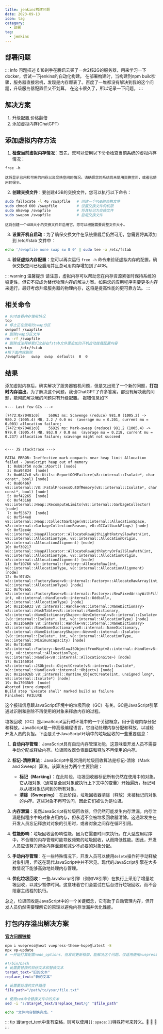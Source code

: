 ```yaml
---
title: jenkins构建问题
date: 2023-09-13
icon: tag
category:
  - 部署
tag:
  - jenkins
---
```


## 部署问题

::: info 问题描述
    6.18剁手在腾讯云买了一台2核2G的服务器，用来学习一下docker，尝试一下jenkins的自动化构建。 
    在部署构建时，当构建到npm build步骤，服务器直接宕机，发现是内存爆表了。百度了一堆都没有解决到我的这个问题，升级服务器配置但又不划算。 
    在这卡很久了，所以记录一下问题。
:::

## 解决方案
1. 升级配置,价格翻倍
2. 添加虚拟内存(ChatGPT)

## 添加虚拟内存方法

1. **检查当前虚拟内存情况**：首先，您可以使用以下命令检查当前系统的虚拟内存情况：
``` linux
free -h
```
    这将显示已用和可用的内存以及交换空间的情况。请确保您的系统尚未使用交换空间，或者已使用的很少。 

2. **创建交换文件**：要创建4GB的交换文件，您可以执行以下命令：
``` bash
sudo fallocate -l 4G /swapfile   # 创建一个4GB的交换文件
sudo chmod 600 /swapfile         # 设置交换文件的权限
sudo mkswap /swapfile            # 将其标记为交换文件
sudo swapon /swapfile            # 启用交换文件
```
    这将创建一个4GB大小的交换文件并启用它。您可以根据需要调整文件大小。
3. **设置开机自启动**：为了确保交换文件在系统重启后仍然可用，您需要将其添加到 /etc/fstab 文件中：
``` bash
echo '/swapfile none swap sw 0 0' | sudo tee -a /etc/fstab
```

4. **验证虚拟内存配置**：您可以再次运行 `free -h` 命令来验证虚拟内存的配置，确保交换空间已经启用并且总可用内存增加到了4GB。

::: warning 温馨提示
请注意，虚拟内存可以帮助您在内存资源紧张时保持系统的稳定性，但它不应成为替代物理内存的解决方案。如果您的应用程序需要更多内存来运行，最好考虑升级服务器的物理内存，这将是提高性能的更可靠方法。
:::

## 相关命令

```bash
# 实时查看内存使用情况
top
# 停止正在使用的swap分区
swapoff /swapfile
# 删除swap分区文件
rm -rf /swapfile
# 删除或注释掉我们之前在fstab文件里追加的开机自动挂载配置内容
vim    /etc/fstab
#把下面内容删除
/swapfile   swap  swap  defaults  0  0
```

## 结果
添加虚拟内存后，确实解决了服务器宕机问题，但是又出现了一个新的问题，**打包时内存溢出**。为了解决这个问题，我也ChatGPT了许多答案，都没有解决我的问题，能彻底解决我的问题只有升级配置。 
报错信息如下
```
<--- Last few GCs --->

[7472:0x70481c0]    56063 ms: Scavenge (reduce) 981.0 (1005.2) -> 980.2 (1005.4) MB, 2.2 / 0.0 ms  (average mu = 0.201, current mu = 0.003) allocation failure; 
[7472:0x70481c0]    56929 ms: Mark-sweep (reduce) 981.2 (1005.4) -> 979.8 (1005.4) MB, 863.8 / 0.0 ms  (average mu = 0.218, current mu = 0.237) allocation failure; scavenge might not succeed


<--- JS stacktrace --->

FATAL ERROR: Ineffective mark-compacts near heap limit Allocation failed - JavaScript heap out of memory
 1: 0xb83f50 node::Abort() [node]
 2: 0xa94834  [node]
 3: 0xd647c0 v8::Utils::ReportOOMFailure(v8::internal::Isolate*, char const*, bool) [node]
 4: 0xd64b67 v8::internal::V8::FatalProcessOutOfMemory(v8::internal::Isolate*, char const*, bool) [node]
 5: 0xf42265  [node]
 6: 0xf43168 v8::internal::Heap::RecomputeLimits(v8::internal::GarbageCollector) [node]
 7: 0xf53673  [node]
 8: 0xf544e8 v8::internal::Heap::CollectGarbage(v8::internal::AllocationSpace, v8::internal::GarbageCollectionReason, v8::GCCallbackFlags) [node]
 9: 0xf2ee4e v8::internal::HeapAllocator::AllocateRawWithLightRetrySlowPath(int, v8::internal::AllocationType, v8::internal::AllocationOrigin, v8::internal::AllocationAlignment) [node]
10: 0xf30217 v8::internal::HeapAllocator::AllocateRawWithRetryOrFailSlowPath(int, v8::internal::AllocationType, v8::internal::AllocationOrigin, v8::internal::AllocationAlignment) [node]
11: 0xf10760 v8::internal::Factory::AllocateRaw(int, v8::internal::AllocationType, v8::internal::AllocationAlignment) [node]
12: 0xf07d2c v8::internal::FactoryBase<v8::internal::Factory>::AllocateRawArray(int, v8::internal::AllocationType) [node]
13: 0xf07ea5 v8::internal::FactoryBase<v8::internal::Factory>::NewFixedArrayWithFiller(v8::internal::Handle<v8::internal::Map>, int, v8::internal::Handle<v8::internal::Oddball>, v8::internal::AllocationType) [node]
14: 0x11ba933 v8::internal::Handle<v8::internal::NameDictionary> v8::internal::HashTable<v8::internal::NameDictionary, v8::internal::NameDictionaryShape>::NewInternal<v8::internal::Isolate>(v8::internal::Isolate*, int, v8::internal::AllocationType) [node]
15: 0x11ba9d9 v8::internal::Handle<v8::internal::NameDictionary> v8::internal::BaseNameDictionary<v8::internal::NameDictionary, v8::internal::NameDictionaryShape>::New<v8::internal::Isolate>(v8::internal::Isolate*, int, v8::internal::AllocationType, v8::internal::MinimumCapacity) [node]
16: 0xf1b838 v8::internal::Factory::NewSlowJSObjectFromMap(v8::internal::Handle<v8::internal::Map>, int, v8::internal::AllocationType, v8::internal::Handle<v8::internal::AllocationSite>) [node]
17: 0x1146014 v8::internal::JSObject::ObjectCreate(v8::internal::Isolate*, v8::internal::Handle<v8::internal::Object>) [node]
18: 0x12e026b v8::internal::Runtime_ObjectCreate(int, unsigned long*, v8::internal::Isolate*) [node]
19: 0x17035b9  [node]
Aborted (core dumped)
Build step 'Execute shell' marked build as failure
Finished: FAILURE
```
这个报错信息跟JavaScript环境中的垃圾回收（GC）有关。GC是JavaScript引擎通过识别和删除不再使用的对象来释放内存的过程。

垃圾回收（GC）是JavaScript运行时环境中的一个关键概念，用于管理内存分配和释放。JavaScript是一种高级编程语言，它自动处理内存分配和释放，以减轻开发人员的负担。下面是关于JavaScript环境中的垃圾回收的一些重要信息：

1. **自动内存管理**：JavaScript具有自动内存管理功能，这意味着开发人员不需要手动分配或释放内存。垃圾回收器负责跟踪和释放不再使用的内存。

2. **标记-清除算法**：JavaScript中最常用的垃圾回收算法是标记-清除（Mark and Sweep）算法。该算法分为两个主要阶段：
   - **标记（Marking）**：在此阶段，垃圾回收器标记所有仍然在使用中的对象。它从根对象（通常是全局对象或执行上下文中的变量）开始遍历，标记可以从根对象访问到的所有对象。
   - **清除（Sweeping）**：在此阶段，垃圾回收器清除（释放）未被标记的对象的内存。这些对象不再可访问，因此它们被认为是垃圾。

3. **内存泄漏**：虽然JavaScript有垃圾回收器，但仍然可能发生内存泄漏。内存泄漏是指程序中的对象占用内存，但永远不会被垃圾回收器清除。这通常发生在开发人员忘记释放对对象的引用时，或者对象之间存在循环引用。

4. **性能影响**：垃圾回收会影响性能，因为它需要时间来执行。在大型应用程序中，不合理的内存管理可能导致频繁的垃圾回收，从而降低性能。因此，开发人员应该努力避免内存泄漏和减少不必要的对象分配。

5. **手动内存管理**：在一些特殊情况下，开发人员可以使用`delete`操作符手动释放对象引用，但这在现代JavaScript中并不常见。现代的JavaScript引擎在大多数情况下能够高效地处理内存管理。

6. **优化垃圾回收**：一些JavaScript引擎（例如V8引擎）在执行上采用了增量垃圾回收，以减少暂停时间。这意味着它们会尝试在后台进行垃圾回收，而不会阻塞主线程的执行。

总之，垃圾回收是JavaScript中的一个关键概念，它有助于自动管理内存，但开发人员仍然需要理解它的原理以避免内存泄漏并优化性能。

## 打包内存溢出解决方案
[**官方问题链接**][1]
```bash
npm i vuepress@next vuepress-theme-hope@latest -E
npx vp-update
# 一开始打算配置node_options，但发现更新框架，能解决这个问题。仅适用使用vuepress-theme-hope框架。
```

```bash
#!/bin/bash
# 设置要替换的目标文本和替换文本
target_text="旧的文本"
replace_text="新的文本"

# 设置要处理的文件路径
file_path="/path/to/your/file.txt"

# 使用sed命令替换文件中的文本
sed -i "s/$target_text/$replace_text/g" "$file_path"

echo "文件内容替换完成。"
```

::: tip
当target_text中含有空格，则可以使用`[[:space:]]`特殊符号来转义。:speech_balloon: :fallen_leaf: :maple_leaf:
:::

[1]:https://vuepress-theme-hope.github.io/v2/zh/faq/common-error.html#usexxx-is-called-without-provider
